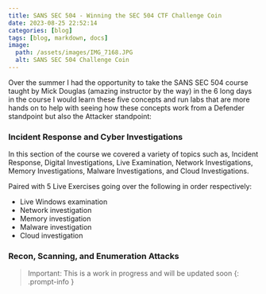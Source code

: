 ```yaml
---
title: SANS SEC 504 - Winning the SEC 504 CTF Challenge Coin
date: 2023-08-25 22:52:14
categories: [blog]
tags: [blog, markdown, docs]
image:
  path: /assets/images/IMG_7168.JPG
  alt: SANS SEC 504 Challenge Coin
---
```


Over the summer I had the opportunity to take the SANS SEC 504 course taught by Mick Douglas (amazing instructor by the way) in the 6 long days in the course I would learn these five concepts and run labs that are more hands on to help with seeing how these concepts work from a Defender standpoint but also the Attacker standpoint: 

### Incident Response and Cyber Investigations
In this section of the course we covered a variety of topics such as, Incident Response, Digital Investigations, Live Examination, Network Investigations, Memory Investigations, Malware Investigations, and Cloud Investigations. 

Paired with 5 Live Exercises going over the following in order respectively: 

- Live Windows examination
- Network investigation
- Memory investigation
- Malware investigation
- Cloud investigation

### Recon, Scanning, and Enumeration Attacks

> Important: This is a work in progress and will be updated soon
{: .prompt-info }
